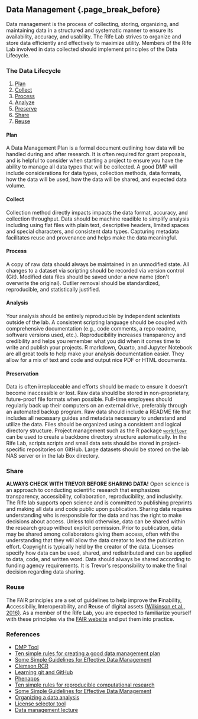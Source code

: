## Data Management {.page_break_before}

Data management is the process of collecting, storing, organizing, and maintaining data in a structured and systematic manner to ensure its availability, accuracy, and usability.
The Rife Lab strives to organize and store data efficiently and effectively to maximize utility.
Members of the Rife Lab involved in data collected should implement principles of the Data Lifecycle.

### The Data Lifecycle

1. [Plan](#plan)
1. [Collect](#Collect)
1. [Process](#Process)
1. [Analyze](#Analyze)
1. [Preserve](#Preseve)
1. [Share](#Share)
1. [Reuse](#Reuse)

#### Plan
A Data Management Plan is a formal document outlining how data will be handled during and after research.
It is often required for grant proposals, and is helpful to consider when starting a project to ensure you have the ability to manage all data types that will be collected.
A good DMP will include considerations for data types, collection methods, data formats, how the data will be used, how the data will be shared, and expected data volume.

#### Collect
Collection method directly impacts impacts the data format, accuracy, and collection throughput.
Data should be machine readible to simplify analysis including using flat files with plain text, descriptive headers, limited spaces and special characters, and consistent data types.
Capturing metadata facilitates reuse and provenance and helps make the data meaningful.

#### Process
A copy of raw data should always be maintained in an unmodified state.
All changes to a dataset via scripting should be recorded via version control (Git).
Modified data files should be saved under a new name (don't overwrite the original).
Outlier removal should be standardized, reproducible, and statistically justified.

#### Analysis
Your analysis should be entirely reproducible by independent scientists outside of the lab.
A consistent scripting language should be coupled with comprehensive documentation (e.g., code comments, a repo readme, software versions used, etc.).
Reproducibility increases transparency and credibility and helps you remember what you did when it comes time to write and publish your projects.
R markdown, Quarto, and Jupyter Notebook are all great tools to help make your analysis documentation easier. 
They allow for a mix of text and code and output nice PDF or HTML documents.

#### Preservation
Data is often irreplaceable and efforts should be made to ensure it doesn't become inaccessible or lost.
Raw data should be stored in non-proprietary, future-proof file formats when possible.
Full-time employees should regularly back up their computers on an external drive, preferably through an automated backup program.
Raw data should include a README file that includes all necessary guides and metadata necessary to understand and utilize the data.
Files should be organized using a consistent and logical directory structure.
Project management such as the R package [`workflowr`](https://workflowr.github.io/workflowr/) can be used to create a backbone directory structure automatically. 
In the Rife Lab, scripts scripts and small data sets should be stored in project-specific repositories on GitHub.
Large datasets should be stored on the lab NAS server or in the lab Box directory.

### Share 
**ALWAYS CHECK WITH TREVOR BEFORE SHARING DATA!**
Open science is an approach to conducting scientific research that emphasizes transparency, accessibility, collaboration, reproducibility, and inclusivity.
The Rife lab supports open science and is committed to publishing preprints and making all data and code public upon publication.
Sharing data requires understanding who is responsible for the data and has the right to make decisions about access.
Unless told otherwise, data can be shared within the research group without explicit permission.
Prior to publication, data may be shared among collaborators giving them access, often with the understanding that they will allow the data creator to lead the publication effort.
Copyright is typically held by the creator of the data.
Licenses specify how data can be used, shared, and redistributed and can be applied to data, code, and written word.
Data should always be shared according to funding agency requirements.
It is Trevor's responsibility to make the final decision regarding data sharing.

### Reuse
The FAIR principles are a set of guidelines to help improve the **F**inability, **A**ccessibiliy, **I**nteroperability, and **R**euse of digital assets [(Wilkinson et al., 2016)](http://www.nature.com/articles/sdata201618).
As a member of the Rife Lab, you are expected to familiarize yourself with these principles via the [FAIR website](https://www.go-fair.org) and put them into practice.

### References
* [DMP Tool](https://dmptool.org)
* [Ten simple rules for creating a good data management plan](https://doi.org/10.1371/journal.pcbi.1004525)
* [Some Simple Guidelines for Effective Data Management](https://doi.org/10.1890/0012-9623-90.2.205)
* [Clemson RCR](https://www.clemson.edu/research/division-of-research/offices/orc/rcr/index.html)
* [Learning git and GitHub](/extras/learning_git.md)
* [Phenapps](https://www.phenoapps.org)
* [Ten simple rules for reproducible computational research](https://doi.org/10.1371/journal.pcbi.1003285)
* [Some Simple Guidelines for Effective Data Management](https://doi.org/10.1890/0012-9623-90.2.205)
* [Organizing a data analysis](https://jhuadvdatasci.substack.com/p/jhu-ads-2020-week-3-organizing-a)
* [License selector tool](https://ufal.github.io/public-license-selector/)
* [Data management lecture](https://slideplayer.com/slide/12980668/)